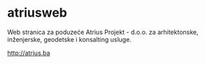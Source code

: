 # atriusweb
Web stranica za poduzeće Atrius Projekt - d.o.o. za arhitektonske, inženjerske, geodetske i konsalting usluge.

http://atrius.ba
